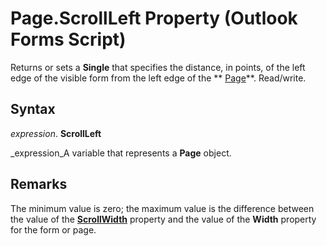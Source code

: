 
# Page.ScrollLeft Property (Outlook Forms Script)

Returns or sets a  **Single** that specifies the distance, in points, of the left edge of the visible form from the left edge of the ** [Page](836941c3-c768-151a-65a5-41c71493033a.md)**. Read/write.


## Syntax

 _expression_. **ScrollLeft**

 _expression_A variable that represents a  **Page** object.


## Remarks

The minimum value is zero; the maximum value is the difference between the value of the  **[ScrollWidth](208eecbb-3864-70cf-bceb-9e8f5a0daa03.md)** property and the value of the **Width** property for the form or page.

